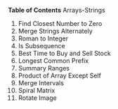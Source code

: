 **Table of Contents**
Arrays-Strings
1. Find Closest Number to Zero
2. Merge Strings Alternately
3. Roman to Integer
4. Is Subsequence
5. Best Time to Buy and Sell Stock
6. Longest Common Prefix
7. Summary Ranges
8. Product of Array Except Self
9. Merge Intervals
10. Spiral Matrix
11. Rotate Image
